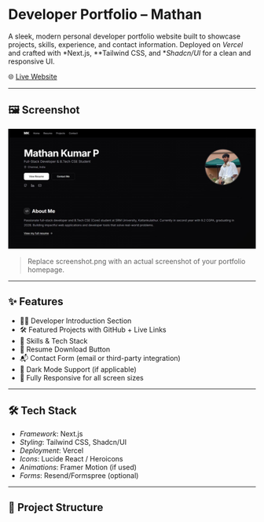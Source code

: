 # Developer Portfolio – Mathan

A sleek, modern personal developer portfolio website built to showcase projects, skills, experience, and contact information. Deployed on *Vercel* and crafted with *Next.js, **Tailwind CSS, and **Shadcn/UI* for a clean and responsive UI.

🌐 [Live Website](https://v0-mathan-dev-portfolio-website-roan.vercel.app/)

---

## 🖼 Screenshot

![Portfolio Screenshot](./screenshot.jpg)

> Replace screenshot.png with an actual screenshot of your portfolio homepage.

---

## ✨ Features

- 🧑‍💻 Developer Introduction Section
- 🛠 Featured Projects with GitHub + Live Links
- 💼 Skills & Tech Stack
- 📄 Resume Download Button
- 📬 Contact Form (email or third-party integration)
- 🌙 Dark Mode Support (if applicable)
- 🔄 Fully Responsive for all screen sizes

---

## 🛠 Tech Stack

- *Framework*: Next.js
- *Styling*: Tailwind CSS, Shadcn/UI
- *Deployment*: Vercel
- *Icons*: Lucide React / Heroicons
- *Animations*: Framer Motion (if used)
- *Forms*: Resend/Formspree (optional)

---

## 📁 Project Structure
